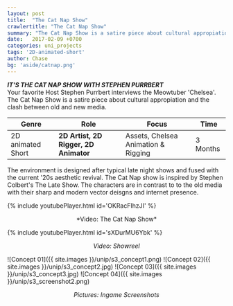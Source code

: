```yaml
---
layout: post
title:  "The Cat Nap Show"
crawlertitle: "The Cat Nap Show"
summary: "The Cat Nap Show is a satire piece about cultural appropiation and the clash between old and new media."
date:   2017-02-09 +0700
categories: uni_projects
tags: '2D-animated-short'
author: Chase
bg: 'aside/catnap.png'
---
```

*__IT'S THE CAT NAP SHOW WITH STEPHEN PURRBERT__* <br>
Your favorite Host Stephen Purrbert interviews the Meowtuber 'Chelsea'. The Cat Nap Show is a satire piece about cultural appropiation and the clash between old and new media.

Genre | Role | Focus | Time |
------------ | -------------| -------- |----|
2D animated Short | **2D Artist, 2D Rigger, 2D Animator** | Assets, Chelsea Animation & Rigging | 3 Months |


The environment is designed after typical late night shows and fused with the current '20s aesthetic revival. The Cat Nap show is inspired by Stephen Colbert's The Late Show. The characters are in contrast to to the old media with their sharp and modern vector deisgns and internet presence.


{% include youtubePlayer.html id='OKRacFlhzJI' %}
<p align="center"> *Video: The Cat Nap Show* </p>

{% include youtubePlayer.html id='sXDurMU6Ybk' %}
*<p align="center">Video: Showreel</p>*

![Concept 01]({{ site.images }}/unip/s3_concept1.png)
![Concept 02]({{ site.images }}/unip/s3_concept2.jpg)
![Concept 03]({{ site.images }}/unip/s3_concept3.jpg)
![Concept 04]({{ site.images }}/unip/s3_screenshot2.png)

*<p align="center">*Pictures: Ingame Screenshots*</p>*
